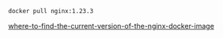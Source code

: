 ```sh
docker pull nginx:1.23.3
```

[where-to-find-the-current-version-of-the-nginx-docker-image](https://hub.docker.com/_/nginx)

